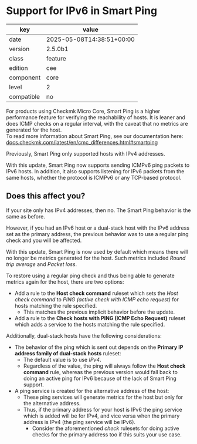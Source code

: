 [//]: # (werk v2)
# Support for IPv6 in Smart Ping

key        | value
---------- | ---
date       | 2025-05-08T14:38:51+00:00
version    | 2.5.0b1
class      | feature
edition    | cee
component  | core
level      | 2
compatible | no

For products using Checkmk Micro Core, Smart Ping is a higher performance feature for verifying the reachability of hosts.
It is leaner and does ICMP checks on a regular interval, with the caveat that no metrics are generated for the host.  
To read more information about Smart Ping, see our documentation here: [docs.checkmk.com/latest/en/cmc_differences.html#smartping](https://docs.checkmk.com/latest/en/cmc_differences.html#smartping)

Previously, Smart Ping only supported hosts with IPv4 addresses.

With this update, Smart Ping now supports sending ICMPv6 ping packets to IPv6 hosts.
In addition, it also supports listening for IPv6 packets from the same hosts, whether the protocol is ICMPv6 or any TCP-based protocol.

## Does this affect you?

If your site only has IPv4 addresses, then no. The Smart Ping behavior is the same as before.

However, if you had an IPv6 host or a dual-stack host with the IPv6 address set as the primary address, the previous behavior was to use a regular ping check and you will be affected.

With this update, Smart Ping is now used by default which means there will no longer be metrics generated for the host.
Such metrics included _Round trip average_ and _Packet loss_.

To restore using a regular ping check and thus being able to generate metrics again for the host, there are two options:
* Add a rule to the **Host check command** ruleset which sets the _Host check command_ to _PING (active check with ICMP echo request)_ for hosts matching the rule specified. 
  * This matches the previous implicit behavior before the update.
* Add a rule to the **Check hosts with PING (ICMP Echo Request)** ruleset which adds a service to the hosts matching the rule specified.

Additionally, dual-stack hosts have the following considerations:
* The behavior of the ping which is sent out depends on the **Primary IP address family of dual-stack hosts** ruleset:
    * The default value is to use _IPv4_.
    * Regardless of the value, the ping will always follow the **Host check command** rule, whereas the previous version would fall back to doing an active ping for IPv6 because of the lack of Smart Ping support.
* A ping service is created for the alternative address of the host:
  * These ping services will generate metrics for the host but only for the alternative address. 
  * Thus, if the primary address for your host is IPv6 the ping service which is added will be for IPv4, and vice versa when the primary address is IPv4 (the ping service will be IPv6).
    * Consider the aforementioned _check_ rulesets for doing active checks for the primary address too if this suits your use case.
